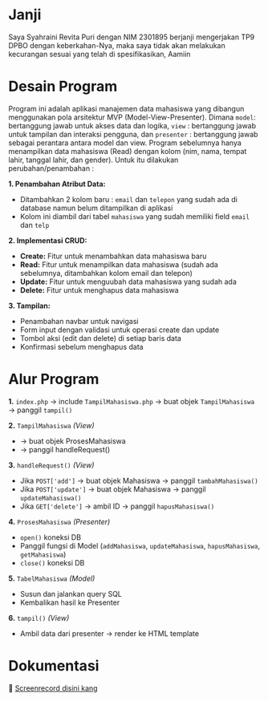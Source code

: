 # Janji
Saya Syahraini Revita Puri dengan NIM 2301895 berjanji mengerjakan TP9 DPBO dengan keberkahan-Nya, maka saya tidak akan melakukan kecurangan sesuai yang telah di spesifikasikan, Aamiin

# Desain Program
Program ini adalah aplikasi manajemen data mahasiswa yang dibangun menggunakan pola arsitektur MVP (Model-View-Presenter). Dimana `model`: bertanggung jawab untuk akses data dan logika, `view` : bertanggung jawab untuk tampilan dan interaksi pengguna, dan `presenter` : bertanggung jawab sebagai perantara antara model dan view. Program sebelumnya hanya menampilkan data mahasiswa (Read) dengan kolom (nim, nama, tempat lahir, tanggal lahir, dan gender). Untuk itu dilakukan perubahan/penambahan :


**1. Penambahan Atribut Data:**
- Ditambahkan 2 kolom baru : `email` dan `telepon` yang sudah ada di database namun belum ditampilkan di aplikasi
- Kolom ini diambil dari tabel `mahasiswa` yang sudah memiliki field `email` dan `telp`

**2. Implementasi CRUD:**
- **Create:** Fitur untuk menambahkan data mahasiswa baru
- **Read:** Fitur untuk menampilkan data mahasiswa (sudah ada sebelumnya, ditambahkan kolom email dan telepon)
- **Update:** Fitur untuk menguubah data mahasiswa yang sudah ada
- **Delete:** Fitur untuk menghapus data mahasiswa

**3. Tampilan:** 
- Penambahan navbar untuk navigasi
- Form input dengan validasi untuk operasi create dan update
- Tombol aksi (edit dan delete) di setiap baris data
- Konfirmasi sebelum menghapus data

# Alur Program


**1.** `index.php` → include `TampilMahasiswa.php` → buat objek `TampilMahasiswa` → panggil `tampil()`

**2.** `TampilMahasiswa` *(View)*
- -> buat objek ProsesMahasiswa
- -> panggil handleRequest()

**3.** `handleRequest()` *(View)*
- Jika `POST['add']` -> buat objek Mahasiswa -> panggil `tambahMahasiswa()`
- Jika `POST['update']` -> buat objek Mahasiswa -> panggil `updateMahasiswa()`
- Jika `GET['delete']` -> ambil ID -> panggil `hapusMahasiswa()`

**4.** `ProsesMahasiswa` *(Presenter)*
- `open()` koneksi DB
- Panggil fungsi di Model (`addMahasiswa`, `updateMahasiswa`, `hapusMahasiswa`, `getMahasiswa`)
- `close()` koneksi DB

**5.** `TabelMahasiswa` *(Model)*
- Susun dan jalankan query SQL
- Kembalikan hasil ke Presenter

**6.** `tampil()` *(View)*
- Ambil data dari presenter -> render ke HTML template

# Dokumentasi

🎥 [Screenrecord disini kang](https://drive.google.com/file/d/1jIdYB4m2lqZJlAe8DsuVd-cAlJCt_w6L/view?usp=sharing)
